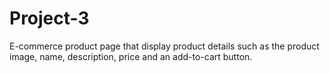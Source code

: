 # Project-3
E-commerce product page that display product details such as the product image, name, description, price and an add-to-cart button.
